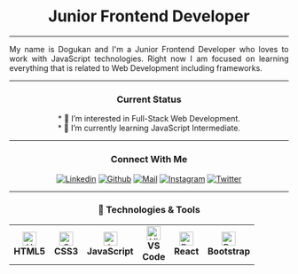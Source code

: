 <h1 align="center">Junior Frontend Developer</h1>

----

<div align="justify">
    My name is Dogukan and I'm a Junior Frontend Developer who loves to work with JavaScript technologies. Right now I am focused on learning everything that is related to Web Development including frameworks.
</div>

----

<h3 align="center">Current Status</h3>

<div align="center">
* 👀 I’m interested in Full-Stack Web Development. 
</br>
* 🌱 I’m currently learning JavaScript Intermediate.
</div>

----

<h3 align="center">Connect With Me</h3>

<div align=center>

[![Linkedin](https://img.shields.io/badge/LinkedIn-0077B5?style=for-the-badge&logo=linkedin&logoColor=white)](https://www.linkedin.com/in/doguaslan/)
[![Github](https://img.shields.io/badge/GitHub-100000?style=for-the-badge&logo=github&logoColor=white)](https://github.com/doguuaslan)
[![Mail](https://img.shields.io/badge/Gmail-D14836?style=for-the-badge&logo=gmail&logoColor=white)](mailto:aaslandogukan@gmail.com)
[![Instagram](https://img.shields.io/badge/Instagram-E4405F?style=for-the-badge&logo=instagram&logoColor=white)](https://www.instagram.com/doguuaslan/)
[![Twitter](https://img.shields.io/badge/Twitter-1DA1F2?style=for-the-badge&logo=twitter&logoColor=white)](https://twitter.com/doguuaslan)

</div>

----

<h3 align="center">🔧 Technologies & Tools</h3>

<table align="center">
  <tr>
    <td align="center" height="40" width="40">
      <img
        src="https://cdn.jsdelivr.net/gh/devicons/devicon/icons/html5/html5-plain.svg"
        width="25"
        height="25"
        alt="HTML"
      />
      <br /><strong>HTML5</strong>
    </td>
    <td align="center" height="40" width="40">
      <img
        src="https://cdn.jsdelivr.net/gh/devicons/devicon/icons/css3/css3-plain.svg"
        width="25"
        height="25"
        alt="CSS3"
      />
      <br /><strong>CSS3</strong>
    </td>
    <td align="center" height="40" width="40">
      <img
        src="https://cdn.jsdelivr.net/gh/devicons/devicon/icons/javascript/javascript-plain.svg"
        width="25"
        height="25"
        alt="JavaScript"
      />
      <br /><strong>JavaScript</strong>
    </td>
    <td align="center" height="40" width="40">
      <img
        src="https://cdn.jsdelivr.net/gh/devicons/devicon/icons/vscode/vscode-original.svg"
        width="25"
        height="25"
        alt="Visual Studio Code"
      />
      <br /><strong>VS Code</strong>
    </td>
    <td align="center" height="40" width="40">
      <img
        src="https://cdn.jsdelivr.net/gh/devicons/devicon/icons/react/react-original.svg"
        width="25"
        height="25"
        alt="React"
      />
      <br /><strong>React</strong>
    </td>
    <td align="center" height="40" width="40">
      <img
        src="https://cdn.jsdelivr.net/gh/devicons/devicon/icons/bootstrap/bootstrap-plain.svg"
        width="25"
        height="25"
        alt="Bootstrap"
      />
      <br /><strong>Bootstrap</strong>
    </td>
  </tr>
</table>

